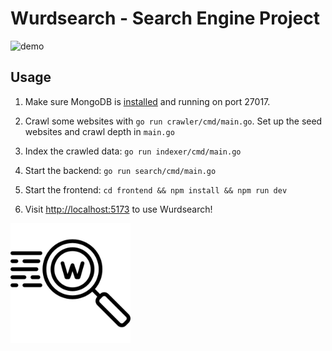 # Wurdsearch - Search Engine Project

![demo](./docs/demo.gif)

## Usage

1. Make sure MongoDB is [installed](https://www.mongodb.com/docs/manual/installation/) and running on port 27017.

2. Crawl some websites with `go run crawler/cmd/main.go`. Set up the seed websites and crawl depth in `main.go`

3. Index the crawled data: `go run indexer/cmd/main.go`

4. Start the backend: `go run search/cmd/main.go`

5. Start the frontend: `cd frontend && npm install && npm run dev`

6. Visit [http://localhost:5173](http://localhost:5173/) to use Wurdsearch!

![logo](./frontend/assets/images/web-app-manifest-192x192.png)
